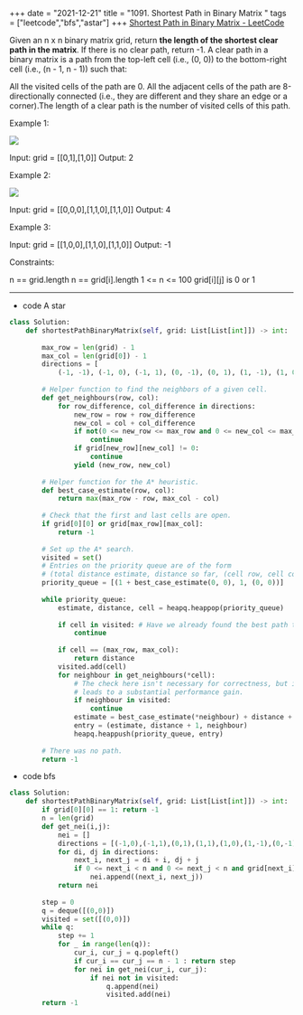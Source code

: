 +++ 
date = "2021-12-21"
title = "1091. Shortest Path in Binary Matrix "
tags = ["leetcode","bfs","astar"]
+++
[Shortest Path in Binary Matrix - LeetCode](https://leetcode.com/problems/shortest-path-in-binary-matrix/)

Given an n x n binary matrix grid, return __the length of the shortest clear path in the matrix__. If there is no clear path, return -1.
A clear path in a binary matrix is a path from the top-left cell (i.e., (0, 0)) to the bottom-right cell (i.e., (n - 1, n - 1)) such that:

All the visited cells of the path are 0.
All the adjacent cells of the path are 8-directionally connected (i.e., they are different and they share an edge or a corner).The length of a clear path is the number of visited cells of this path.
 
Example 1:

![](https://assets.leetcode.com/uploads/2021/02/18/example1_1.png)

Input: grid = [[0,1],[1,0]] Output: 2 

Example 2:

![](https://assets.leetcode.com/uploads/2021/02/18/example2_1.png)

Input: grid = [[0,0,0],[1,1,0],[1,1,0]] Output: 4 

Example 3:

Input: grid = [[1,0,0],[1,1,0],[1,1,0]] Output: -1 
 
Constraints:

n == grid.length
n == grid[i].length
1 <= n <= 100
grid[i][j] is 0 or 1

---

- code A star
```py
class Solution:
    def shortestPathBinaryMatrix(self, grid: List[List[int]]) -> int:
        
        max_row = len(grid) - 1
        max_col = len(grid[0]) - 1
        directions = [
            (-1, -1), (-1, 0), (-1, 1), (0, -1), (0, 1), (1, -1), (1, 0), (1, 1)]
        
        # Helper function to find the neighbors of a given cell.
        def get_neighbours(row, col):
            for row_difference, col_difference in directions:
                new_row = row + row_difference
                new_col = col + col_difference
                if not(0 <= new_row <= max_row and 0 <= new_col <= max_col):
                    continue
                if grid[new_row][new_col] != 0:
                    continue
                yield (new_row, new_col)
        
        # Helper function for the A* heuristic.
        def best_case_estimate(row, col):
            return max(max_row - row, max_col - col)
            
        # Check that the first and last cells are open. 
        if grid[0][0] or grid[max_row][max_col]:
            return -1
        
        # Set up the A* search.
        visited = set()
        # Entries on the priority queue are of the form
        # (total distance estimate, distance so far, (cell row, cell col))
        priority_queue = [(1 + best_case_estimate(0, 0), 1, (0, 0))]
        
        while priority_queue:
            estimate, distance, cell = heapq.heappop(priority_queue)
            
            if cell in visited: # Have we already found the best path to this cell?
                continue
                
            if cell == (max_row, max_col):
                return distance
            visited.add(cell)
            for neighbour in get_neighbours(*cell):
                # The check here isn't necessary for correctness, but it
                # leads to a substantial performance gain.
                if neighbour in visited:
                    continue
                estimate = best_case_estimate(*neighbour) + distance + 1
                entry = (estimate, distance + 1, neighbour)
                heapq.heappush(priority_queue, entry)
        
        # There was no path.
        return -1
```
- code bfs
```py
class Solution:
    def shortestPathBinaryMatrix(self, grid: List[List[int]]) -> int:
        if grid[0][0] == 1: return -1
        n = len(grid)
        def get_nei(i,j):
            nei = []
            directions = [(-1,0),(-1,1),(0,1),(1,1),(1,0),(1,-1),(0,-1),(-1,-1)]
            for di, dj in directions:
                next_i, next_j = di + i, dj + j
                if 0 <= next_i < n and 0 <= next_j < n and grid[next_i][next_j] == 0:
                    nei.append((next_i, next_j))
            return nei
                    
        step = 0
        q = deque([(0,0)])
        visited = set([(0,0)])
        while q:
            step += 1
            for _ in range(len(q)):
                cur_i, cur_j = q.popleft()
                if cur_i == cur_j == n - 1 : return step
                for nei in get_nei(cur_i, cur_j):
                    if nei not in visited:
                        q.append(nei)
                        visited.add(nei)
        return -1
```

